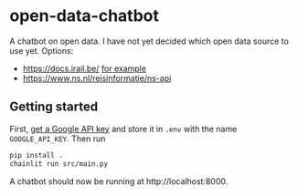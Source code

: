 # open-data-chatbot

A chatbot on open data. I have not yet decided which open data source to use yet.
Options:
- https://docs.irail.be/ [for example](https://api.irail.be/v1/liveboard/?id=BE.NMBS.008892007&station=Gent-Sint-Pieters&date=070225&time=1230&arrdep=departure&lang=en&format=json&alerts=false)
- https://www.ns.nl/reisinformatie/ns-api


## Getting started

First, [get a Google API key](https://aistudio.google.com/apikey) and store it in `.env` with the name `GOOGLE_API_KEY`.
Then run
```bash
pip install .
chainlit run src/main.py
```
A chatbot should now be running at http://localhost:8000.
